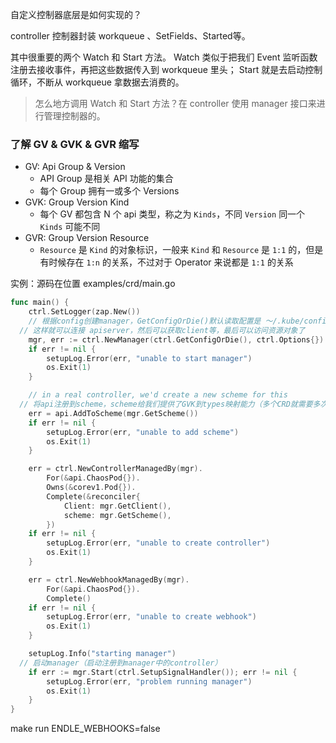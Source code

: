 自定义控制器底层是如何实现的？

controller 控制器封装 workqueue 、SetFields、Started等。

其中很重要的两个 Watch 和 Start 方法。 Watch 类似于把我们 Event 监听函数注册去接收事件，再把这些数据传入到 workqueue 里头； Start 就是去启动控制循环，不断从 workqueue 拿数据去消费的。

> 怎么地方调用 Watch 和 Start 方法？在 controller 使用 manager 接口来进行管理控制器的。

### 了解 GV & GVK & GVR 缩写

- GV: Api Group & Version
  - API Group 是相关 API 功能的集合
  - 每个 Group 拥有一或多个 Versions
- GVK: Group Version Kind
  - 每个 GV 都包含 N 个 api 类型，称之为 `Kinds`，不同 `Version` 同一个 `Kinds` 可能不同
- GVR: Group Version Resource
  - `Resource` 是 `Kind` 的对象标识，一般来 `Kind` 和 `Resource` 是 `1:1` 的，但是有时候存在 `1:n` 的关系，不过对于 Operator 来说都是 `1:1` 的关系

实例：源码在位置 examples/crd/main.go

```go
func main() {
	ctrl.SetLogger(zap.New())
	// 根据config创建manager，GetConfigOrDie()默认读取配置是 ～/.kube/config
  // 这样就可以连接 apiserver，然后可以获取client等，最后可以访问资源对象了
	mgr, err := ctrl.NewManager(ctrl.GetConfigOrDie(), ctrl.Options{})
	if err != nil {
		setupLog.Error(err, "unable to start manager")
		os.Exit(1)
	}

	// in a real controller, we'd create a new scheme for this
  // 将api注册到scheme，scheme给我们提供了GVK到types映射能力（多个CRD就需要多次调用AddToScheme）
	err = api.AddToScheme(mgr.GetScheme())
	if err != nil {
		setupLog.Error(err, "unable to add scheme")
		os.Exit(1)
	}

	err = ctrl.NewControllerManagedBy(mgr).
		For(&api.ChaosPod{}).
		Owns(&corev1.Pod{}).
		Complete(&reconciler{
			Client: mgr.GetClient(),
			scheme: mgr.GetScheme(),
		})
	if err != nil {
		setupLog.Error(err, "unable to create controller")
		os.Exit(1)
	}

	err = ctrl.NewWebhookManagedBy(mgr).
		For(&api.ChaosPod{}).
		Complete()
	if err != nil {
		setupLog.Error(err, "unable to create webhook")
		os.Exit(1)
	}

	setupLog.Info("starting manager")
  // 启动manager（启动注册到manager中的controller）
	if err := mgr.Start(ctrl.SetupSignalHandler()); err != nil {
		setupLog.Error(err, "problem running manager")
		os.Exit(1)
	}
}
```

make run ENDLE_WEBHOOKS=false